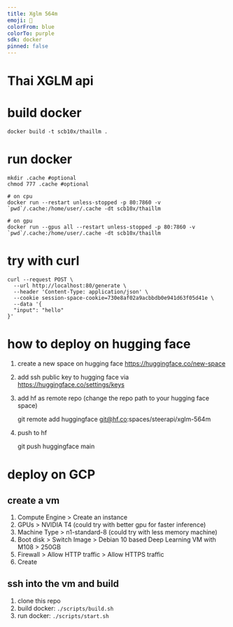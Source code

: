```yaml
---
title: Xglm 564m
emoji: 🦀
colorFrom: blue
colorTo: purple
sdk: docker
pinned: false
---
```


# Thai XGLM api

# build docker

    docker build -t scb10x/thaillm .

# run docker

    mkdir .cache #optional
    chmod 777 .cache #optional
    
    # on cpu
    docker run --restart unless-stopped -p 80:7860 -v `pwd`/.cache:/home/user/.cache -dt scb10x/thaillm

    # on gpu
    docker run --gpus all --restart unless-stopped -p 80:7860 -v `pwd`/.cache:/home/user/.cache -dt scb10x/thaillm

# try with curl

    curl --request POST \
      --url http://localhost:80/generate \
      --header 'Content-Type: application/json' \
      --cookie session-space-cookie=730e8af02a9acbbdb0e941d63f05d41e \
      --data '{
      "input": "hello"
    }'

# how to deploy on hugging face

1. create a new space on hugging face https://huggingface.co/new-space
2. add ssh public key to hugging face via https://huggingface.co/settings/keys
3. add hf as remote repo (change the repo path to your hugging face space)

    git remote add huggingface git@hf.co:spaces/steerapi/xglm-564m

4. push to hf

    git push huggingface main


# deploy on GCP

## create a vm
1. Compute Engine > Create an instance
2. GPUs > NVIDIA T4 (could try with better gpu for faster inference)
3. Machine Type > n1-standard-8 (could try with less memory machine)
4. Boot disk > Switch Image > Debian 10 based Deep Learning VM with M108 > 250GB
5. Firewall > Allow HTTP traffic > Allow HTTPS traffic
6. Create

## ssh into the vm and build
1. clone this repo
2. build docker: `./scripts/build.sh`
3. run docker: `./scripts/start.sh`
